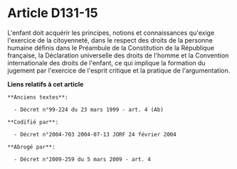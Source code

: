 # Article D131-15

L'enfant doit acquérir les principes, notions et connaissances qu'exige l'exercice de la citoyenneté, dans le respect des
droits de la personne humaine définis dans le Préambule de la Constitution de la République française, la Déclaration
universelle des droits de l'homme et la Convention internationale des droits de l'enfant, ce qui implique la formation du
jugement par l'exercice de l'esprit critique et la pratique de l'argumentation.

**Liens relatifs à cet article**

	**Anciens textes**:

	  - Décret n°99-224 du 23 mars 1999 - art. 4 (Ab)

	**Codifié par**:

	  - Décret n°2004-703 2004-07-13 JORF 24 février 2004

	**Abrogé par**:

	  - Décret n°2009-259 du 5 mars 2009 - art. 4
